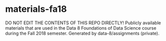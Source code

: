 # materials-fa18
DO NOT EDIT THE CONTENTS OF THIS REPO DIRECTLY! Publicly available materials that are used in the Data 8 Foundations of Data Science course during the Fall 2018 semester. Generated by data-8/assignments (private). 
